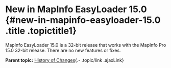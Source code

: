 New in MapInfo EasyLoader 15.0 {#new-in-mapinfo-easyloader-15.0 .title .topictitle1}
==============================

<div class="body conbody">

MapInfo EasyLoader 15.0 is a 32-bit release that works with the MapInfo Pro 15.0 32-bit release. There are no new features or fixes.

</div>

<div class="related-links" functx="http://www.functx.com">

<div class="related-links-title">

</div>

<div class="familylinks">

<div class="parentlink">

**Parent topic:** [History of Changes](guide/history/../../guide/history/chapterhistory.html){.- .topic/link .ajaxLink}

</div>

</div>

</div>
